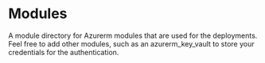# Modules
A module directory for Azurerm modules that are used for the deployments.  
Feel free to add other modules, such as an azurerm_key_vault to store your credentials for the authentication.